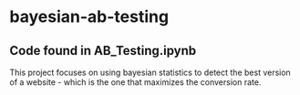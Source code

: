 # bayesian-ab-testing

## Code found in AB_Testing.ipynb

This project focuses on using bayesian statistics to detect the best version of a website - which is the one that maximizes the conversion rate. 

